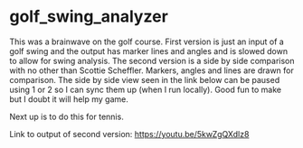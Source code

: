 # golf_swing_analyzer

This was a brainwave on the golf course. First version is just an input of a golf swing and the output has marker lines and angles and is slowed down to allow for swing analysis. The second version is a side by side comparison with no other than Scottie Scheffler. Markers, angles and lines are drawn for comparison. The side by side view seen in the link below can be paused using 1 or 2 so I can sync them up (when I run locally). Good fun to make but I doubt it will help my game. 

Next up is to do this for tennis.

Link to output of second version: https://youtu.be/5kwZgQXdlz8
